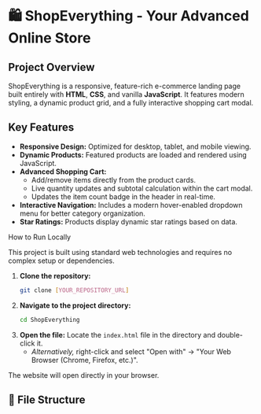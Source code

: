 # 🛍️ ShopEverything - Your Advanced Online Store

## Project Overview
ShopEverything is a responsive, feature-rich e-commerce landing page built entirely with **HTML**, **CSS**, and vanilla **JavaScript**. It features modern styling, a dynamic product grid, and a fully interactive shopping cart modal.

## Key Features
* **Responsive Design:** Optimized for desktop, tablet, and mobile viewing.
* **Dynamic Products:** Featured products are loaded and rendered using JavaScript.
* **Advanced Shopping Cart:**
    * Add/remove items directly from the product cards.
    * Live quantity updates and subtotal calculation within the cart modal.
    * Updates the item count badge in the header in real-time.
* **Interactive Navigation:** Includes a modern hover-enabled dropdown menu for better category organization.
* **Star Ratings:** Products display dynamic star ratings based on data.

 How to Run Locally

This project is built using standard web technologies and requires no complex setup or dependencies.

1.  **Clone the repository:**
    ```bash
    git clone [YOUR_REPOSITORY_URL]
    ```
2.  **Navigate to the project directory:**
    ```bash
    cd ShopEverything
    ```
3.  **Open the file:** Locate the `index.html` file in the directory and double-click it.
    * *Alternatively,* right-click and select "Open with" -> "Your Web Browser (Chrome, Firefox, etc.)".

The website will open directly in your browser.

## 📂 File Structure
